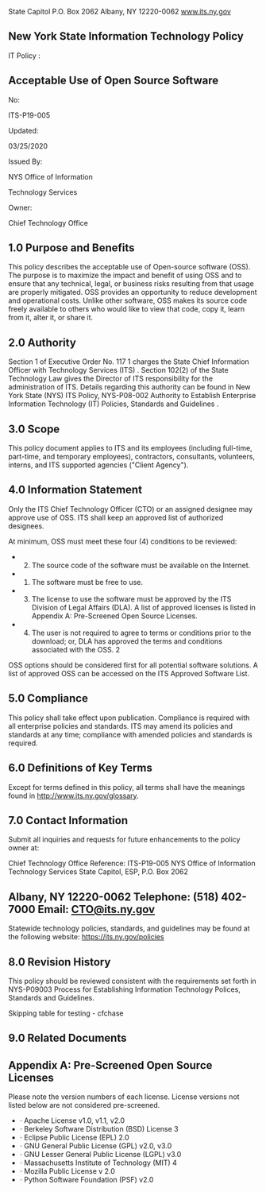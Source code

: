 <!-- image -->

State Capitol P.O. Box 2062 Albany, NY 12220-0062 www.its.ny.gov

## New York State Information Technology Policy

IT Policy :

## Acceptable Use of Open Source Software

No:

ITS-P19-005

Updated:

03/25/2020

Issued By:

NYS Office of Information

Technology Services

Owner:

Chief Technology Office

## 1.0 Purpose and Benefits

This policy describes the acceptable use of Open-source software (OSS). The purpose is to maximize the impact and benefit of using OSS and to ensure that any technical, legal, or business risks resulting from that usage are properly mitigated. OSS provides an opportunity to reduce development and operational costs. Unlike other software, OSS makes its source code freely available to others who would like to view that code, copy it, learn from it, alter it, or share it.

## 2.0 Authority

Section 1 of Executive Order No. 117 1 charges the State Chief Information Officer with Technology Services (ITS) . Section 102(2) of the State Technology Law gives the Director of ITS responsibility for the administration of ITS. Details regarding this authority can be found in New York State (NYS) ITS Policy, NYS-P08-002 Authority to Establish Enterprise Information Technology (IT) Policies, Standards and Guidelines .

## 3.0 Scope

This policy document applies to ITS and its employees (including full-time, part-time, and temporary employees), contractors, consultants, volunteers, interns, and ITS supported agencies ("Client Agency").

## 4.0 Information Statement

Only the ITS Chief Technology Officer (CTO) or an assigned designee may approve use of OSS. ITS shall keep an approved list of authorized designees.

At minimum, OSS must meet these four (4) conditions to be reviewed:

- 2. The source code of the software must be available on the Internet.
- 1. The software must be free to use.
- 3. The license to use the software must be approved by the ITS Division of Legal Affairs (DLA). A list of approved licenses is listed in Appendix A: Pre-Screened Open Source Licenses.
- 4. The user is not required to agree to terms or conditions prior to the download; or, DLA has approved the terms and conditions associated with the OSS. 2

OSS options should be considered first for all potential software solutions. A list of approved OSS can be accessed on the ITS Approved Software List.

## 5.0 Compliance

This policy shall take effect upon publication. Compliance is required with all enterprise policies and standards. ITS may amend its policies and standards at any time; compliance with amended policies and standards is required.

## 6.0 Definitions of Key Terms

Except for terms defined in this policy, all terms shall have the meanings found in http://www.its.ny.gov/glossary.

## 7.0 Contact Information

Submit all inquiries and requests for future enhancements to the policy owner at:

Chief Technology Office Reference: ITS-P19-005 NYS Office of Information Technology Services State Capitol, ESP, P.O. Box 2062

## Albany, NY 12220-0062 Telephone: (518) 402-7000 Email: CTO@its.ny.gov

Statewide technology policies, standards, and guidelines may be found at the following website: https://its.ny.gov/policies

## 8.0 Revision History

This policy should be reviewed consistent with the requirements set forth in NYS-P09003 Process for Establishing Information Technology Polices, Standards and Guidelines.

Skipping table for testing - cfchase

## 9.0 Related Documents

## Appendix A: Pre-Screened Open Source Licenses

Please note the version numbers of each license. License versions not listed below are not considered pre-screened.

- · Apache License v1.0, v1.1, v2.0
- · Berkeley Software Distribution (BSD) License 3
- · Eclipse Public License (EPL) 2.0
- · GNU General Public License (GPL) v2.0, v3.0
- · GNU Lesser General Public License (LGPL) v3.0
- · Massachusetts Institute of Technology (MIT) 4
- · Mozilla Public License v 2.0
- · Python Software Foundation (PSF) v2.0
